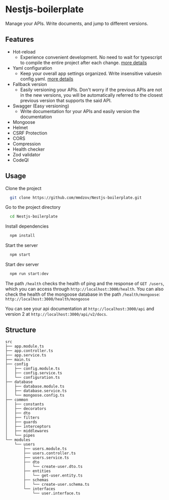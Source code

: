 
# Nestjs-boilerplate

Manage your APIs. Write documents, and jump to different versions.

## Features

- Hot-reload
    - Experience convenient development. No need to wait for typescript to compile the entire project after each change. [more details](https://docs.nestjs.com/recipes/hot-reload)
- Yaml configuration
    - Keep your overall app settings organized. Write insensitive values ​​in config.yaml. [more details](https://docs.nestjs.com/techniques/configuration#custom-configuration-files)
- Fallback version
    - Easily versioning your APIs. Don't worry if the previous APIs are not in the new versions, you will be automatically referred to the closest previous version that supports the said API. 
- Swagger (Easy versioning)
    - Write documentation for your APIs and easily version the documentation
- Mongoose
- Helmet
- CSRF Protection
- CORS
- Compression
- Health checker
- Zod validator
- CodeQl


## Usage

Clone the project

```bash
  git clone https://github.com/mmdzov/Nestjs-boilerplate.git
```

Go to the project directory

```bash
  cd Nestjs-boilerplate
```

Install dependencies

```bash
  npm install
```

Start the server

```bash
  npm start
```

Start dev server

```bash
  npm run start:dev
```

The path `/health` checks the health of ping and the response of `GET /users`, which you can access through `http://localhost:3000/health`. You can also check the health of the mongoose database in the path `/health/mongoose`: `http://localhost:3000/health/mongoose`

You can see your api documentation at `http://localhost:3000/api` and version 2 at `http://localhost:3000/api/v2/docs`.
## Structure

    src 
    ├── app.module.ts   
    ├── app.controller.ts
    ├── app.service.ts
    ├── main.ts
    ├── config
    │   ├── config.module.ts
    │   ├── config.service.ts
    │   └── configuration.ts
    ├── database
    │   ├── database.module.ts
    │   ├── database.service.ts
    │   └── mongoose.config.ts
    ├── common
    │   ├── constants
    │   ├── decorators
    │   ├── dto
    │   ├── filters
    │   ├── guards
    │   ├── interceptors
    │   ├── middlewares
    │   └── pipes
    └── modules
        └── users
            ├── users.module.ts
            ├── users.controller.ts
            ├── users.service.ts
            ├── dto
            │   └── create-user.dto.ts
            ├── entities
            │   └── get-user.entity.ts
            ├── schemas
            │   └── create-user.schema.ts
            └── interfaces
                └── user.interface.ts
